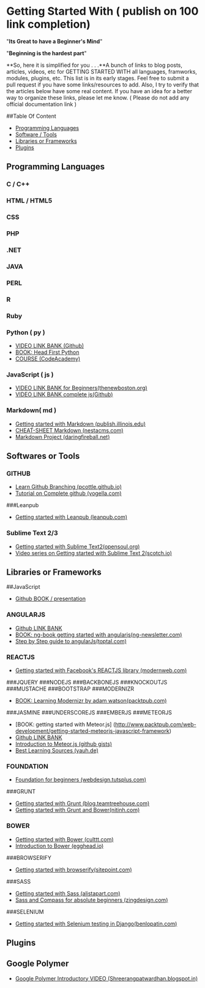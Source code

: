 Getting Started With ( publish on 100 link completion)
==================
"**Its Great to have a Beginner's Mind**"

"**Beginning is the hardest part**"

**So, here it is simplified for you . . .**A bunch of links to blog posts, articles, videos, etc for GETTING STARTED WITH all languages, framworks, modules, plugins, etc. This list is in its early stages. Feel free to submit a pull request if you have some links/resources to add. Also, I try to verify that the articles below have some real content. If you have an idea for a better way to organize these links, please let me know. ( Please do not add any official documentation link )

##Table Of Content
* [Programming Languages](#programming-languages)
* [Software / Tools](#softwares-or-tools)
* [Libraries or Frameworks](#libraries)
* [Plugins](#plugins)

## Programming Languages

### C / C++
### HTML / HTML5
### CSS
### PHP
### .NET
### JAVA
### PERL
### R
### Ruby

### Python ( py )
* [VIDEO LINK BANK (Github)](https://github.com/s16h/py-must-watch)
* [BOOK: Head First Python](http://www.headfirstlabs.com/books/hfpython/)
* [COURSE (CodeAcademy)](http://www.codecademy.com/en/tracks/python)

### JavaScript ( js )
* [VIDEO LINK BANK  for Beginners(thenewboston.org)](http://thenewboston.org/list.php?cat=10)
* [VIDEO LINK BANK complete js(Github) ](https://github.com/bolshchikov/js-must-watch)

### Markdown( md )
* [Getting started with Markdown (publish.illinois.edu)](http://publish.illinois.edu/commonsknowledge/2014/01/23/getting-started-with-markdown/)
* [CHEAT-SHEET Markdown (nestacms.com)](http://nestacms.com/docs/creating-content/markdown-cheat-sheet)
* [Markdown Project (daringfireball.net)](http://daringfireball.net/projects/markdown/)

## Softwares or Tools
### GITHUB
* [Learn Github Branching (pcottle.github.io)](http://pcottle.github.io/learnGitBranching/)
* [Tutorial on Complete github (vogella.com)](http://www.vogella.com/tutorials/Git/article.html)

###Leanpub
* [Getting started with Leanpub (leanpub.com)](https://leanpub.com/help/getting_started_sync_none)

### Sublime Text 2/3
* [Getting started with Sublime Text2(opensoul.org)](http://opensoul.org/2012/01/12/getting-started-with-sublime-text-2/)
* [Video series on Getting started with Sublime Text 2(scotch.io)](http://scotch.io/bar-talk/the-complete-visual-guide-to-sublime-text-3-getting-started-and-keyboard-shortcuts)

## Libraries or Frameworks
##JavaScript
* [Github BOOK / presentation](http://gitbookio.github.io/javascript/basics/README.html)

### ANGULARJS
* [Github LINK BANK](https://github.com/jmcunningham/AngularJS-Learning)
* [BOOK: ng-book getting started with angularjs(ng-newsletter.com)](http://www.ng-newsletter.com/posts/beginner2expert-how_to_start.html)
* [Step by Step guide to angularJs(toptal.com)](http://www.toptal.com/angular-js/a-step-by-step-guide-to-your-first-angularjs-app#.)

### REACTJS
* [Getting started with Facebook's REACTJS library (modernweb.com)](http://modernweb.com/2014/07/23/getting-started-reactjs/)

###JQUERY
###NODEJS
###BACKBONEJS
###KNOCKOUTJS
###MUSTACHE
###BOOTSTRAP
###MODERNIZR
* [BOOK: Learning Modernizr by adam watson(packtpub.com)](http://www.packtpub.com/learning-modernizr/book)

###JASMINE
###UNDERSCOREJS
###EMBERJS
###METEORJS
* [BOOK: getting started with Meteor.js] (http://www.packtpub.com/web-development/getting-started-meteorjs-javascript-framework)
* [Github LINK BANK ](https://github.com/ericdouglas/Meteor-Learning)
* [Introduction to Meteor.js (github gists) ](https://gist.github.com/shrop/8134391)
* [Best Learning Sources (yauh.de)](http://yauh.de/best-learning-resources-for-meteorjs/)

### FOUNDATION
* [Foundation for beginners (webdesign.tutsplus.com)](http://webdesign.tutsplus.com/series/foundation-for-beginners--webdesign-12744)

###GRUNT
 * [Getting started with Grunt (blog.teamtreehouse.com)](http://blog.teamtreehouse.com/getting-started-with-grunt)
 * [Getting started with Grunt and Bower(nitinh.com)](http://www.nitinh.com/2013/05/getting-started-with-grunt-bower/)

### BOWER
 * [Getting started with Bower (culttt.com)](http://culttt.com/2013/11/25/getting-started-bower/)
 * [Introduction to Bower (egghead.io)](https://egghead.io/lessons/bower-introduction-and-setup)

###BROWSERIFY
* [Getting started with browserify(sitepoint.com)](http://www.sitepoint.com/getting-started-browserify/)

###SASS
* [Getting started with Sass (alistapart.com)](http://alistapart.com/article/getting-started-with-sass)
* [Sass and Compass for absolute beginners (zingdesign.com)](http://www.zingdesign.com/the-sass-and-compass-tutorial-for-absolute-beginners/)

###SELENIUM
* [Getting started with Selenium testing in Django(benlopatin.com)](http://benlopatin.com/2012/django-selenium-testing/)

## Plugins
## Google Polymer
* [Google Polymer Introductory VIDEO (Shreerangpatwardhan.blogspot.in)](http://shreerangpatwardhan.blogspot.in/2014/07/material-ui-google-polymer-web.html)